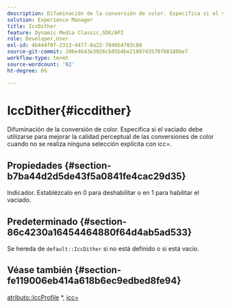 ```yaml
---
description: Difuminación de la conversión de color. Especifica si el vaciado debe utilizarse para mejorar la calidad perceptual de las conversiones de color cuando no se realiza ninguna selección explícita con icc=.
solution: Experience Manager
title: IccDither
feature: Dynamic Media Classic,SDK/API
role: Developer,User
exl-id: 4b444f0f-2313-4477-8a22-7840b4783c88
source-git-commit: 206e4643e3926cb85b4be2189743578f88180be7
workflow-type: tm+mt
source-wordcount: '82'
ht-degree: 6%

---
```


# IccDither{#iccdither}

Difuminación de la conversión de color. Especifica si el vaciado debe utilizarse para mejorar la calidad perceptual de las conversiones de color cuando no se realiza ninguna selección explícita con icc=.

## Propiedades {#section-b7ba44d2d5de43f5a0841fe4cac29d35}

Indicador. Establézcalo en 0 para deshabilitar o en 1 para habilitar el vaciado.

## Predeterminado {#section-86c4230a16454464880f64d4ab5ad533}

Se hereda de `default::IccDither` si no está definido o si está vacío.

## Véase también {#section-fe119006eb414a618b6ec9edbed8fe94}

[atributo::IccProfile](../../../../../is-api/image-catalog/image-serving-api-ref/c-image-catalog-reference/c-attributes-reference/r-iccprofilegray.md) *,  [icc=](../../../../../is-api/http-ref/image-serving-api-ref/c-http-protocol-reference/c-command-reference/r-icc.md#reference-182b5679e21e4df3b4d330535a5a7517)
